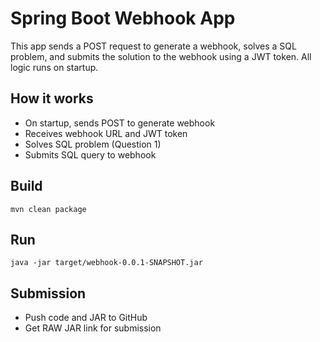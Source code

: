 # Spring Boot Webhook App

This app sends a POST request to generate a webhook, solves a SQL problem, and submits the solution to the webhook using a JWT token. All logic runs on startup.

## How it works
- On startup, sends POST to generate webhook
- Receives webhook URL and JWT token
- Solves SQL problem (Question 1)
- Submits SQL query to webhook

## Build
```
mvn clean package
```

## Run
```
java -jar target/webhook-0.0.1-SNAPSHOT.jar
```

## Submission
- Push code and JAR to GitHub
- Get RAW JAR link for submission
